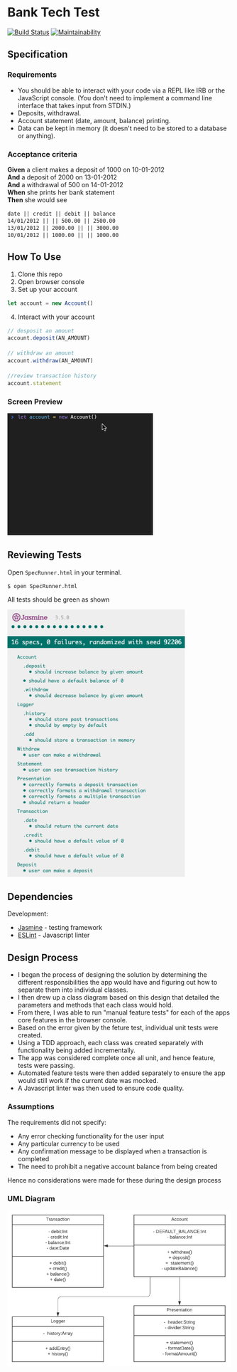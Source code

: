 # Bank Tech Test
[![Build Status](https://travis-ci.org/ad13380/bank_tech_test.svg?branch=master)](https://travis-ci.org/ad13380/bank_tech_test)
[![Maintainability](https://api.codeclimate.com/v1/badges/283f334c3b3917e51c31/maintainability)](https://codeclimate.com/github/ad13380/bank_tech_test/maintainability)
## Specification

### Requirements

* You should be able to interact with your code via a REPL like IRB or the JavaScript console.  (You don't need to implement a command line interface that takes input from STDIN.)
* Deposits, withdrawal.
* Account statement (date, amount, balance) printing.
* Data can be kept in memory (it doesn't need to be stored to a database or anything).

### Acceptance criteria

**Given** a client makes a deposit of 1000 on 10-01-2012  
**And** a deposit of 2000 on 13-01-2012  
**And** a withdrawal of 500 on 14-01-2012  
**When** she prints her bank statement  
**Then** she would see

```
date || credit || debit || balance
14/01/2012 || || 500.00 || 2500.00
13/01/2012 || 2000.00 || || 3000.00
10/01/2012 || 1000.00 || || 1000.00
```
## How To Use
1. Clone this repo
2. Open browser console
3. Set up your account
  ```js
  let account = new Account()
  ```
4. Interact with your account
  ```js
  // desposit an amount
  account.deposit(AN_AMOUNT)
  
  // withdraw an amount
  account.withdraw(AN_AMOUNT)
  
  //review transaction history
  account.statement
  ```
### Screen Preview
<img src="./images/screen_recording.gif">

## Reviewing Tests
Open `SpecRunner.html` in your terminal. 
```
$ open SpecRunner.html
```
All tests should be green as shown

<img src="./images/jasmine_tests.png" width="400">

## Dependencies
Development:
- [Jasmine](https://jasmine.github.io/index.html) - testing framework
- [ESLint](https://eslint.org/) - Javascript linter

## Design Process

- I began the process of designing the solution by determining the different responsibilities the app would have and figuring out how to separate them into individual classes. 
- I then drew up a class diagram based on this design that detailed the parameters and methods that each class would hold. 
- From there, I was able to run "manual feature tests" for each of the apps core features in the browser console.
- Based on the error given by the feture test, individual unit tests were created.
- Using a TDD approach, each class was created separately with functionality being added incrementally.
- The app was considered complete once all unit, and hence feature, tests were passing.
- Automated feature tests were then added separately to ensure the app would still work if the current date was mocked.
- A Javascript linter was then used to ensure code quality.

### Assumptions

The requirements did not specify:

- Any error checking functionality for the user input
- Any particular currency to be used
- Any confirmation message to be displayed when a transaction is completed
- The need to prohibit a negative account balance from being created

Hence no considerations were made for these during the design process

### UML Diagram
<img src="./images/UML_diagram.png" width="700">
